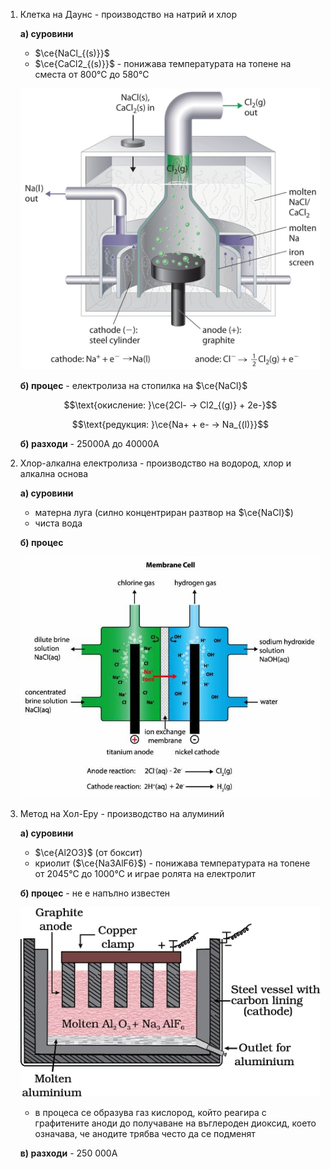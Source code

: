 1. Клетка на Даунс - производство на натрий и хлор
	
	**а) суровини**
	- $\ce{NaCl_{(s)}}$
	- $\ce{CaCl2_{(s)}}$ - понижава температурата на топене на сместа от 800°С до 580°С
	
	![Клетка на Даунс](Resources/Клетка%20на%20Даунс.jpg)
	
	**б) процес** - електролиза на стопилка на $\ce{NaCl}$
	
	$$\text{окисление: }\ce{2Cl- -> Cl2_{(g)} + 2e-}$$
	
	$$\text{редукция: }\ce{Na+ + e- -> Na_{(l)}}$$
	
	**б) разходи** - 25000A до 40000А

2. Хлор-алкална електролиза - производство на водород, хлор и алкална основа
	
	**а) суровини**
	- матерна луга (силно концентриран разтвор на $\ce{NaCl}$)
	- чиста вода
	
	**б) процес**
	
	![Хлор-алкална електролиза](Resources/Хлор-алкална%20електролиза.jpg)

3. Метод на Хол-Еру - производство на алуминий
	
	
	
	**а) суровини**
	- $\ce{Al2O3}$ (от боксит)
	- криолит ($\ce{Na3AlF6}$) - понижава температурата на топене от 2045°С до 1000°С и играе ролята на електролит
	
	**б) процес** - не е напълно известен
	
	![Метод на Хол-Еру](Resources/Метод%20на%20Хол-Еру.jpg)
	
	 - в процеса се образува газ кислород, който реагира с графитените аноди до получаване на въглероден диоксид, което означава, че анодите трябва често да се подменят
	
	**в) разходи** - 250 000А